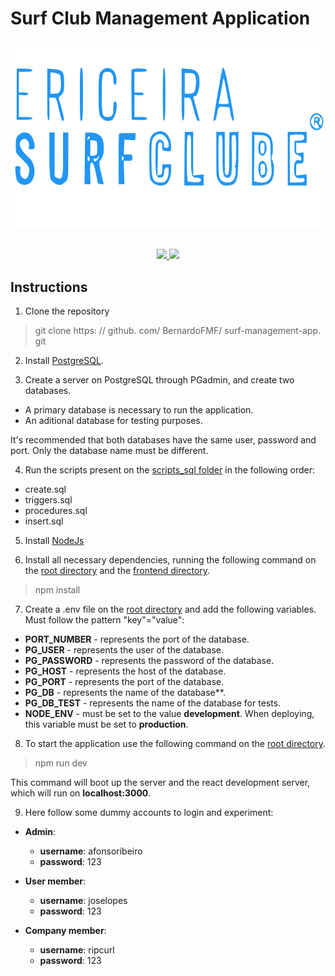 # Surf Club Management Application

<div align="center" style="margin-bottom: 30px;">
    <div style="margin-bottom: 30px">
        <img src="./frontend/src/assets/data/logo-blue.svg" height="300px" alt="ESC logo" />
    </div>
    <div>
        <a href="/LICENSE">
            <img src="https://img.shields.io/badge/license-MIT%20license-brightgreen" />
        </a>
        <a href="../../graphs/contributors">
            <img src="https://img.shields.io/github/contributors/BernardoFMF/surf-management-app" />
        </a>
    </div>
</div>

## Instructions

1. Clone the repository

> git clone https: // github. com/ BernardoFMF/ surf-management-app. git

2. Install [PostgreSQL](https://www.postgresql.org/download/).

3. Create a server on PostgreSQL through PGadmin, and create two databases.

- A primary database is necessary to run the application.
- An aditional database for testing purposes.

It's recommended that both databases have the same user, password and port. Only the database name must be different.

4. Run the scripts present on the [scripts_sql folder](https://github.com/BernardoFMF/surf-management-app/tree/main/docs/scripts_sql) in the following order:

- create.sql
- triggers.sql
- procedures.sql
- insert.sql

5. Install [NodeJs](https://nodejs.org/en/)

6. Install all necessary dependencies, running the following command on the [root directory](https://github.com/BernardoFMF/surf-management-app) and the [frontend directory](https://github.com/BernardoFMF/surf-management-app/tree/main/frontend).

> npm install

7. Create a .env file on the [root directory](https://github.com/BernardoFMF/surf-management-app) and add the following variables. Must follow the pattern "key"="value":

- **PORT_NUMBER** - represents the port of the database.
- **PG_USER** - represents the user of the database.
- **PG_PASSWORD** - represents the password of the database.
- **PG_HOST** - represents the host of the database.
- **PG_PORT** - represents the port of the database.
- **PG_DB** - represents the name of the database**.
- **PG_DB_TEST** - represents the name of the database for tests.
- **NODE_ENV** - must be set to the value **development**. When deploying, this variable must be set to **production**.

8. To start the application use the following command on the [root directory](https://github.com/BernardoFMF/surf-management-app).

> npm run dev

This command will boot up the server and the react development server, which will run on **localhost:3000**.

9. Here follow some dummy accounts to login and experiment:

- **Admin**:
    - **username**: afonsoribeiro
    - **password**: 123

- **User member**:
    - **username**: joselopes
    - **password**: 123

- **Company member**:
    - **username**: ripcurl
    - **password**: 123
